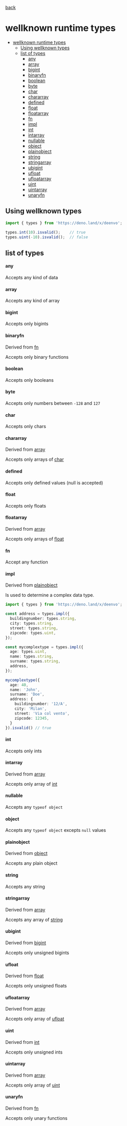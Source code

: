 [back](README.md)

# wellknown runtime types

- [wellknown runtime types](#wellknown-runtime-types)
  - [Using wellknown types](#using-wellknown-types)
  - [list of types](#list-of-types)
      - [any](#any)
      - [array](#array)
      - [bigint](#bigint)
      - [binaryfn](#binaryfn)
      - [boolean](#boolean)
      - [byte](#byte)
      - [char](#char)
      - [chararray](#chararray)
      - [defined](#defined)
      - [float](#float)
      - [floatarray](#floatarray)
      - [fn](#fn)
      - [impl](#impl)
      - [int](#int)
      - [intarray](#intarray)
      - [nullable](#nullable)
      - [object](#object)
      - [plainobject](#plainobject)
      - [string](#string)
      - [stringarray](#stringarray)
      - [ubigint](#ubigint)
      - [ufloat](#ufloat)
      - [ufloatarray](#ufloatarray)
      - [uint](#uint)
      - [uintarray](#uintarray)
      - [unaryfn](#unaryfn)

## Using wellknown types

```ts
import { types } from 'https://deno.land/x/deenvo';

types.int(10).isvalid();    // true   
types.uint(-10).isvalid();  // false
```

## list of types

#### any

Accepts any kind of data

#### array

Accepts any kind of array

#### bigint

Accepts only bigints

#### binaryfn

Derived from [fn](#fn)

Accepts only binary functions

#### boolean

Accepts only booleans

#### byte

Accepts only numbers between `-128` and `127`

#### char

Accepts only chars

#### chararray

Derived from [array](#array)

Accepts only arrays of [char](#char)

#### defined

Accepts only defined values (null is accepted)

#### float

Accepts only floats

#### floatarray

Derived from [array](#array)

Accepts only arrays of [float](#float)

#### fn

Accept any function

#### impl

Derived from [plainobject](#plainobject)

Is used to determine a complex data type.

```ts
import { types } from 'https://deno.land/x/deenvo';

const address = types.impl({
  buildingnumber: types.string,
  city: types.string,
  street: types.string,
  zipcode: types.uint,
});

const mycomplextype = types.impl({
  age: types.uint,
  name: types.string,
  surname: types.string,
  address,
});

mycomplextype({
  age: 40,
  name: 'John',
  surname: 'Doe',
  address: {
    buildingnumber: '12/A',
    city: 'Milan',
    street: 'Via col vento',
    zipcode: 12345,
  }
}).isvalid() // true
```

#### int

Accepts only ints

#### intarray

Derived from [array](#array)

Accepts only array of [int](#int)

#### nullable

Accepts any `typeof object`

#### object

Accepts any `typeof object` excepts `null` values

#### plainobject

Derived from [object](#object)

Accepts any plain object

#### string

Accepts any string

#### stringarray

Derived from [array](#array)

Accepts any array of [string](#string)

#### ubigint

Derived from [bigint](#bigint)

Accepts only unsigned bigints

#### ufloat

Derived from [float](#float)

Accepts only unsigned floats

#### ufloatarray

Derived from [array](#array)

Accepts only array of [ufloat](#ufloat)

#### uint

Derived from [int](#int)

Accepts only unsigned ints

#### uintarray

Derived from [array](#array)

Accepts only array of [uint](#uint)

#### unaryfn

Derived from [fn](#fn)

Accepts only unary functions


